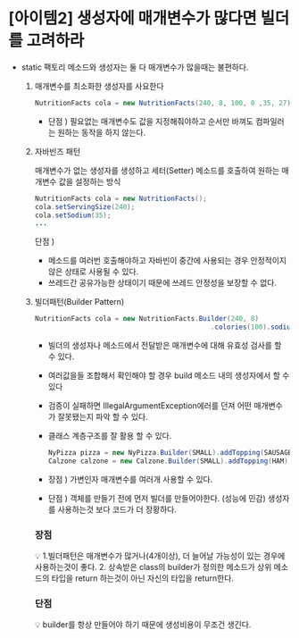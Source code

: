 # [아이템2] 생성자에 매개변수가 많다면 빌더를 고려하라

- static 팩토리 메소드와 생성자는 둘 다 매개변수가 많을때는 불편하다.
    1. 매개변수를 최소화한 생성자를 사요한다 
        
        ```java
        NutritionFacts cola = new NutritionFacts(240, 8, 100, 0 ,35, 27);
        ```
        
        - 단점 ) 필요없는 매개변수도 값을 지정해줘야하고 순서만 바껴도 컴파일러는 원하는 동작을 하지 않는다.
    
    1. 자바빈즈 패턴
        
        매개변수가 없는 생성자를 생성하고 세터(Setter) 메소드를 호출하여 원하는 매개변수 값을 설정하는 방식
        
        ```java
        NutritionFacts cola = new NutritionFacts();
        cola.setServingSize(240);
        cola.setSodium(35);
        ...
        ```
        
        단점 )
        
        - 메소드를 여러번 호출해야하고 자바빈이 중간에 사용되는 경우 안정적이지 않은 상태로 사용될 수 있다.
        - 쓰레드간 공유가능한 상태이기 때문에 쓰레드 안정성을 보장할 수 없다.
        
    2. 빌더패턴(Builder Pattern)
        
        ```java
        NutritionFacts cola = new NutritionFacts.Builder(240, 8)
        											.colories(100).sodium(35).build();
        ```
        
        - 빌더의 생성자나 메소드에서 전달받은 매개변수에 대해 유효성 검사를 할 수 있다.
        - 여러값을들 조합해서 확인해야 할 경우 build 메소드 내의 생성자에서 할 수 있다
        - 검증이 실패하면 IllegalArgumentException에러를 던져 어떤 매개변수가 잘못됐는지 파악 할 수 있다.
        - 클래스 계층구조를 잘 활용 할 수 있다.
            
            ```java
            NyPizza pizza = new NyPizza.Builder(SMALL).addTopping(SAUSAGE).addTopping(ONION).build();
            Calzone calzone = new Calzone.Builder(SMALL).addTopping(HAM).sauceInside().build();
            ```
            
        - 장점 ) 가변인자 매개변수를 여러개 사용할 수 있다.
        - 단점 ) 객체를 만들기 전에 먼저 빌더를 만들어야한다. (성능에 민감) 생성자를 사용하는것 보다 코드가 더 장황하다.
        
        ### 장점
        
        <aside>
        💡 1.빌더패턴은 매개변수가 많거나(4개이상), 더 늘어날 가능성이 있는 경우에 사용하는것이 좋다.
        2. 상속받은 class의 builder가 정의한 메소드가 상위 메소드의 타입을 return 하는것이 아닌 자신의 타입을 return한다.
        
        </aside>
        
        ### 단점
        
        <aside>
        💡 builder를 항상 만들어야 하기 때문에 생성비용이 무조건 생긴다.
        
        </aside>